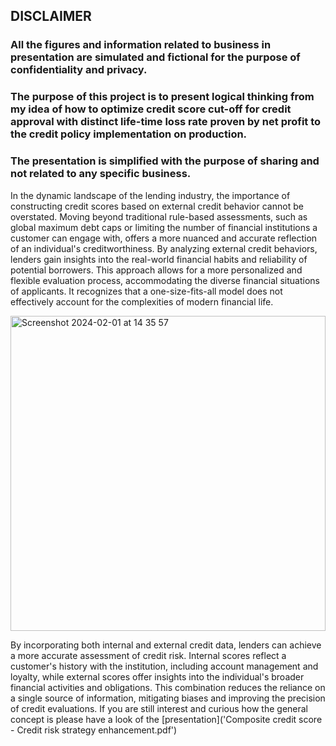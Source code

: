 ## DISCLAIMER
### All the figures and information related to business in presentation are simulated and fictional for the purpose of confidentiality and privacy. 
### The purpose of this project is to present logical thinking from my idea of how to optimize credit score cut-off for credit approval with distinct life-time loss rate proven by net profit to the credit policy implementation on production.
### The presentation is simplified with the purpose of sharing and not related to any specific business.  



In the dynamic landscape of the lending industry, the importance of constructing credit scores based on external credit behavior cannot be overstated. Moving beyond traditional rule-based assessments, such as global maximum debt caps or limiting the number of financial institutions a customer can engage with, offers a more nuanced and accurate reflection of an individual's creditworthiness. By analyzing external credit behaviors, lenders gain insights into the real-world financial habits and reliability of potential borrowers. This approach allows for a more personalized and flexible evaluation process, accommodating the diverse financial situations of applicants. It recognizes that a one-size-fits-all model does not effectively account for the complexities of modern financial life.

<img width="504" alt="Screenshot 2024-02-01 at 14 35 57" src="https://github.com/trungle14/composite_credit_score_policy_strategy/assets/143222481/f102115b-eab0-44a5-b1eb-67ee84c63c35">

By incorporating both internal and external credit data, lenders can achieve a more accurate assessment of credit risk. Internal scores reflect a customer's history with the institution, including account management and loyalty, while external scores offer insights into the individual's broader financial activities and obligations. This combination reduces the reliance on a single source of information, mitigating biases and improving the precision of credit evaluations.
If you are still interest and curious how the general concept is please have a look of the [presentation]('Composite credit score - Credit risk strategy enhancement.pdf')

